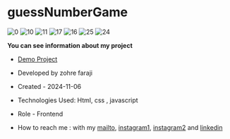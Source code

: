 # guessNumberGame

![0](https://github.com/user-attachments/assets/e58c4c55-6c63-4e11-9b5d-f75ec7490c93)
![10](https://github.com/user-attachments/assets/fa1d34b5-5c79-4e30-8e71-26f58eec4711)
![11](https://github.com/user-attachments/assets/6a85a385-8d28-412e-86cf-d835db1e60b8)
![17](https://github.com/user-attachments/assets/95fd8cc7-2ef2-46cc-821c-a67c27ac426b)
![16](https://github.com/user-attachments/assets/40815cb7-abe2-455b-8844-7d704fe6448e)
![25](https://github.com/user-attachments/assets/760f9635-8f81-45b6-b328-a8f826154da0)
![24](https://github.com/user-attachments/assets/10596f0e-c3d2-4e93-a93a-707488b77287)

**You can see information about my project**
- [Demo Project](https://zohrefaraji.github.io/guessNumberGame/)

- Developed by zohre faraji

- Created - 2024-11-06

- Technologies Used: Html,  css , javascript

- Role - Frontend

- How to reach me : with my [mailto](zohre.faraji.212@gmail.com), [instagram1](https://www.instagram.com/zohrefarajii212?igsh=MXkxdDgzY3dtcmZyaA==), [instagram2](https://www.instagram.com/zohrefaraji212/) and [linkedin](https://www.linkedin.com/in/zohre-faraji-41822315a/)

